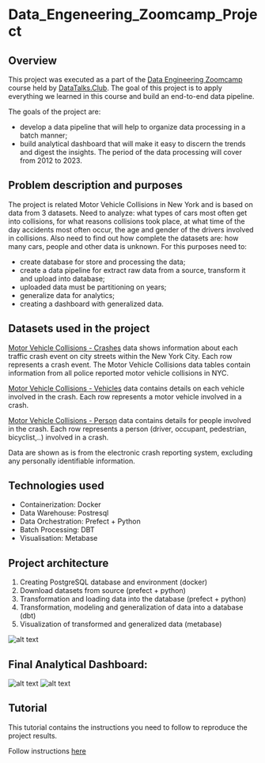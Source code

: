 # Data_Engeneering_Zoomcamp_Project

## Overview

This project was executed as a part of the [Data Engineering Zoomcamp](https://github.com/DataTalksClub/data-engineering-zoomcamp) course held by [DataTalks.Club](https://datatalks.club/). The goal of this project is to apply everything we learned in this course and build an end-to-end data pipeline.

The goals of the project are:

  * develop a data pipeline that will help to organize data processing in a batch manner;
  * build analytical dashboard that will make it easy to discern the trends and digest the insights.
The period of the data processing will cover from 2012 to 2023.


## Problem description and purposes

The project is related Motor Vehicle Collisions in New York and is based on data from 3 datasets. Need to analyze: what types of cars most often get into collisions, for what reasons collisions took place, at what time of the day accidents most often occur, the age and gender of the drivers involved in collisions. Also need to find out how complete the datasets are: how many cars, people and other data is unknown. For this purposes need to:
  * create database for store and processing the data;
  * create a data pipeline for extract raw data from a source, transform it and upload into database;
  * uploaded data must be partitioning on years;
  * generalize data for analytics;
  * creating a dashboard with generalized data.

## Datasets used in the project

[Motor Vehicle Collisions - Crashes](https://data.cityofnewyork.us/Public-Safety/Motor-Vehicle-Collisions-Crashes/h9gi-nx95) data shows information about each traffic crash event on city streets within the New York City.  Each row represents a crash event. The Motor Vehicle Collisions data tables contain information from all police reported motor vehicle collisions in NYC.

[Motor Vehicle Collisions - Vehicles](https://data.cityofnewyork.us/Public-Safety/Motor-Vehicle-Collisions-Vehicles/bm4k-52h4) data contains details on each vehicle involved in the crash. Each row represents a motor vehicle involved in a crash. 

[Motor Vehicle Collisions - Person](https://data.cityofnewyork.us/Public-Safety/Motor-Vehicle-Collisions-Person/f55k-p6yu) data contains details for people involved in the crash. Each row represents a person (driver, occupant, pedestrian, bicyclist,..) involved in a crash.

Data are shown as is from the electronic crash reporting system, excluding any personally identifiable information.

## Technologies used

  * Containerization: Docker
  * Data Warehouse: Postresql
  * Data Orchestration: Prefect + Python
  * Batch Processing: DBT
  * Visualisation: Metabase

## Project architecture

1. Creating PostgreSQL database and environment (docker)
2. Download datasets from source (prefect + python)
3. Transformation and loading data into the database (prefect + python)
4. Transformation, modeling and generalization of data into a database (dbt)
5. Visualization of transformed and generalized data (metabase)

![alt text](https://github.com/kostoccka/Data-Engeneering-Zoomcamp-Project/blob/main/Local/images/local-batch-processing.png)

## Final Analytical Dashboard:

![alt text](https://github.com/kostoccka/Data-Engineering-Zoomcamp-Project/blob/main/Local/images/metabase-dashboard_1.png)
![alt text](https://github.com/kostoccka/Data-Engineering-Zoomcamp-Project/blob/main/Local/images/metabase-dashboard_2.png)

## Tutorial

This tutorial contains the instructions you need to follow to reproduce the project results.

Follow instructions [here](https://github.com/kostoccka/Data-Engineering-Zoomcamp-Project/tree/main/Local)
